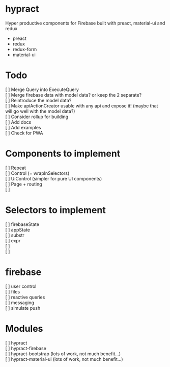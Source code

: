 # hypract

Hyper productive components for Firebase built with preact, material-ui and redux

 - preact
 - redux
 - redux-form
 - material-ui


# Todo

[ ] Merge Query into ExecuteQuery  
[ ] Merge firebase data with model data? or keep the 2 separate?  
[ ] Reintroduce the model data?  
[ ] Make apiActionCreator usable with any api and expose it! (maybe that will go well with the model data?)  
[ ] Consider rollup for building  
[ ] Add docs  
[ ] Add examples  
[ ] Check for PWA  

# Components to implement

[ ] Repeat  
[ ] Control (= wrapInSelectors)  
[ ] UiControl (simpler for pure UI components)  
[ ] Page + routing  
[ ]   

# Selectors to implement

[ ] firebaseState  
[ ] appState  
[ ] substr  
[ ] expr  
[ ]   
[ ]   

# firebase

[ ] user control  
[ ] files  
[ ] reactive queries  
[ ] messaging  
[ ] simulate push  

# Modules

[ ] hypract  
[ ] hypract-firebase  
[ ] hypract-bootstrap (lots of work, not much benefit...)  
[ ] hypract-material-ui (lots of work, not much benefit...)  
